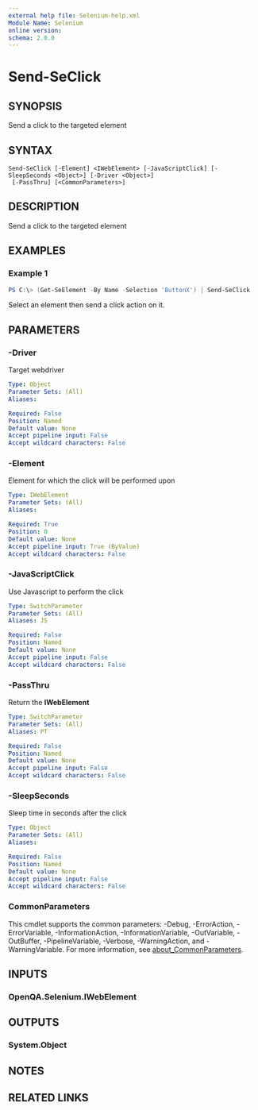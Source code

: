 ```yaml
---
external help file: Selenium-help.xml
Module Name: Selenium
online version:
schema: 2.0.0
---
```


# Send-SeClick

## SYNOPSIS
Send a click to the targeted element

## SYNTAX

```
Send-SeClick [-Element] <IWebElement> [-JavaScriptClick] [-SleepSeconds <Object>] [-Driver <Object>]
 [-PassThru] [<CommonParameters>]
```

## DESCRIPTION
Send a click to the targeted element

## EXAMPLES

### Example 1
```powershell
PS C:\> (Get-SeElement -By Name -Selection 'ButtonX') | Send-SeClick
```

Select an element then send a click action on it.

## PARAMETERS

### -Driver
Target webdriver

```yaml
Type: Object
Parameter Sets: (All)
Aliases:

Required: False
Position: Named
Default value: None
Accept pipeline input: False
Accept wildcard characters: False
```

### -Element
Element for which the click will be performed upon

```yaml
Type: IWebElement
Parameter Sets: (All)
Aliases:

Required: True
Position: 0
Default value: None
Accept pipeline input: True (ByValue)
Accept wildcard characters: False
```

### -JavaScriptClick
Use Javascript to perform the click

```yaml
Type: SwitchParameter
Parameter Sets: (All)
Aliases: JS

Required: False
Position: Named
Default value: None
Accept pipeline input: False
Accept wildcard characters: False
```

### -PassThru
Return the **IWebElement**

```yaml
Type: SwitchParameter
Parameter Sets: (All)
Aliases: PT

Required: False
Position: Named
Default value: None
Accept pipeline input: False
Accept wildcard characters: False
```

### -SleepSeconds
Sleep time in seconds after the click

```yaml
Type: Object
Parameter Sets: (All)
Aliases:

Required: False
Position: Named
Default value: None
Accept pipeline input: False
Accept wildcard characters: False
```

### CommonParameters
This cmdlet supports the common parameters: -Debug, -ErrorAction, -ErrorVariable, -InformationAction, -InformationVariable, -OutVariable, -OutBuffer, -PipelineVariable, -Verbose, -WarningAction, and -WarningVariable. For more information, see [about_CommonParameters](http://go.microsoft.com/fwlink/?LinkID=113216).

## INPUTS

### OpenQA.Selenium.IWebElement

## OUTPUTS

### System.Object
## NOTES

## RELATED LINKS
